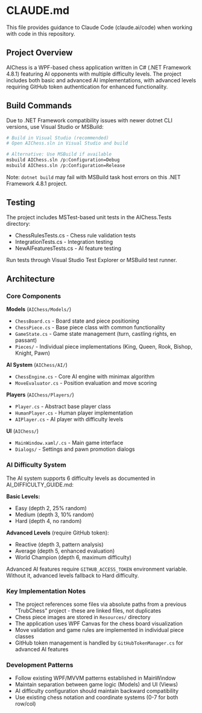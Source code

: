 # CLAUDE.md

This file provides guidance to Claude Code (claude.ai/code) when working with code in this repository.

## Project Overview

AIChess is a WPF-based chess application written in C# (.NET Framework 4.8.1) featuring AI opponents with multiple difficulty levels. The project includes both basic and advanced AI implementations, with advanced levels requiring GitHub token authentication for enhanced functionality.

## Build Commands

Due to .NET Framework compatibility issues with newer dotnet CLI versions, use Visual Studio or MSBuild:

```bash
# Build in Visual Studio (recommended)
# Open AIChess.sln in Visual Studio and build

# Alternative: Use MSBuild if available
msbuild AIChess.sln /p:Configuration=Debug
msbuild AIChess.sln /p:Configuration=Release
```

Note: `dotnet build` may fail with MSBuild task host errors on this .NET Framework 4.8.1 project.

## Testing

The project includes MSTest-based unit tests in the AIChess.Tests directory:
- ChessRulesTests.cs - Chess rule validation tests  
- IntegrationTests.cs - Integration testing
- NewAIFeaturesTests.cs - AI feature testing

Run tests through Visual Studio Test Explorer or MSBuild test runner.

## Architecture

### Core Components

**Models** (`AIChess/Models/`)
- `ChessBoard.cs` - Board state and piece positioning
- `ChessPiece.cs` - Base piece class with common functionality  
- `GameState.cs` - Game state management (turn, castling rights, en passant)
- `Pieces/` - Individual piece implementations (King, Queen, Rook, Bishop, Knight, Pawn)

**AI System** (`AIChess/AI/`)
- `ChessEngine.cs` - Core AI engine with minimax algorithm
- `MoveEvaluator.cs` - Position evaluation and move scoring

**Players** (`AIChess/Players/`)
- `Player.cs` - Abstract base player class
- `HumanPlayer.cs` - Human player implementation
- `AIPlayer.cs` - AI player with difficulty levels

**UI** (`AIChess/`)
- `MainWindow.xaml/.cs` - Main game interface
- `Dialogs/` - Settings and pawn promotion dialogs

### AI Difficulty System

The AI system supports 6 difficulty levels as documented in AI_DIFFICULTY_GUIDE.md:

**Basic Levels:**
- Easy (depth 2, 25% random)
- Medium (depth 3, 10% random) 
- Hard (depth 4, no random)

**Advanced Levels** (require GitHub token):
- Reactive (depth 3, pattern analysis)
- Average (depth 5, enhanced evaluation)
- World Champion (depth 6, maximum difficulty)

Advanced AI features require `GITHUB_ACCESS_TOKEN` environment variable. Without it, advanced levels fallback to Hard difficulty.

### Key Implementation Notes

- The project references some files via absolute paths from a previous "TrubChess" project - these are linked files, not duplicates
- Chess piece images are stored in `Resources/` directory
- The application uses WPF Canvas for the chess board visualization
- Move validation and game rules are implemented in individual piece classes
- GitHub token management is handled by `GitHubTokenManager.cs` for advanced AI features

### Development Patterns

- Follow existing WPF/MVVM patterns established in MainWindow
- Maintain separation between game logic (Models) and UI (Views)
- AI difficulty configuration should maintain backward compatibility
- Use existing chess notation and coordinate systems (0-7 for both row/col)